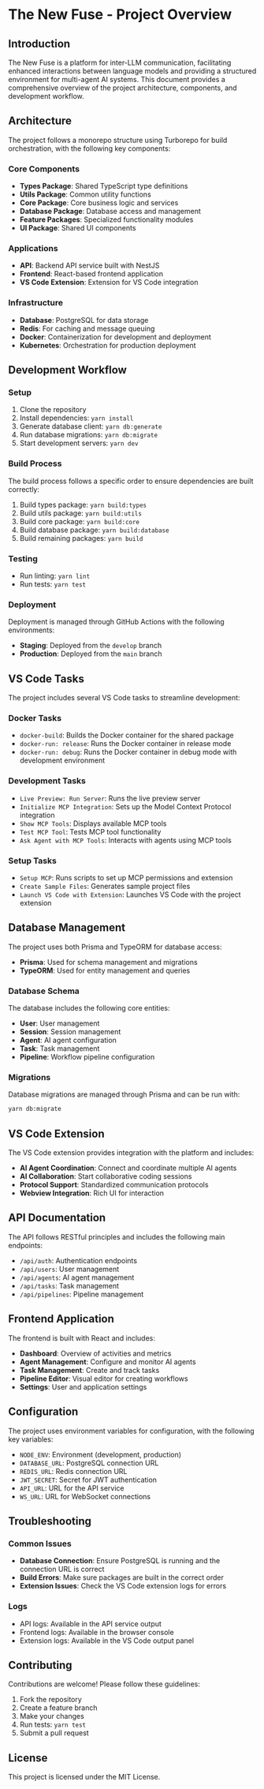 # The New Fuse - Project Overview

## Introduction

The New Fuse is a platform for inter-LLM communication, facilitating enhanced interactions between language models and providing a structured environment for multi-agent AI systems. This document provides a comprehensive overview of the project architecture, components, and development workflow.

## Architecture

The project follows a monorepo structure using Turborepo for build orchestration, with the following key components:

### Core Components

- **Types Package**: Shared TypeScript type definitions
- **Utils Package**: Common utility functions
- **Core Package**: Core business logic and services
- **Database Package**: Database access and management
- **Feature Packages**: Specialized functionality modules
- **UI Package**: Shared UI components

### Applications

- **API**: Backend API service built with NestJS
- **Frontend**: React-based frontend application
- **VS Code Extension**: Extension for VS Code integration

### Infrastructure

- **Database**: PostgreSQL for data storage
- **Redis**: For caching and message queuing
- **Docker**: Containerization for development and deployment
- **Kubernetes**: Orchestration for production deployment

## Development Workflow

### Setup

1. Clone the repository
2. Install dependencies: `yarn install`
3. Generate database client: `yarn db:generate`
4. Run database migrations: `yarn db:migrate`
5. Start development servers: `yarn dev`

### Build Process

The build process follows a specific order to ensure dependencies are built correctly:

1. Build types package: `yarn build:types`
2. Build utils package: `yarn build:utils`
3. Build core package: `yarn build:core`
4. Build database package: `yarn build:database`
5. Build remaining packages: `yarn build`

### Testing

- Run linting: `yarn lint`
- Run tests: `yarn test`

### Deployment

Deployment is managed through GitHub Actions with the following environments:

- **Staging**: Deployed from the `develop` branch
- **Production**: Deployed from the `main` branch

## VS Code Tasks

The project includes several VS Code tasks to streamline development:

### Docker Tasks
- `docker-build`: Builds the Docker container for the shared package
- `docker-run: release`: Runs the Docker container in release mode
- `docker-run: debug`: Runs the Docker container in debug mode with development environment

### Development Tasks
- `Live Preview: Run Server`: Runs the live preview server
- `Initialize MCP Integration`: Sets up the Model Context Protocol integration
- `Show MCP Tools`: Displays available MCP tools
- `Test MCP Tool`: Tests MCP tool functionality
- `Ask Agent with MCP Tools`: Interacts with agents using MCP tools

### Setup Tasks
- `Setup MCP`: Runs scripts to set up MCP permissions and extension
- `Create Sample Files`: Generates sample project files
- `Launch VS Code with Extension`: Launches VS Code with the project extension

## Database Management

The project uses both Prisma and TypeORM for database access:

- **Prisma**: Used for schema management and migrations
- **TypeORM**: Used for entity management and queries

### Database Schema

The database includes the following core entities:

- **User**: User management
- **Session**: Session management
- **Agent**: AI agent configuration
- **Task**: Task management
- **Pipeline**: Workflow pipeline configuration

### Migrations

Database migrations are managed through Prisma and can be run with:

```bash
yarn db:migrate
```

## VS Code Extension

The VS Code extension provides integration with the platform and includes:

- **AI Agent Coordination**: Connect and coordinate multiple AI agents
- **AI Collaboration**: Start collaborative coding sessions
- **Protocol Support**: Standardized communication protocols
- **Webview Integration**: Rich UI for interaction

## API Documentation

The API follows RESTful principles and includes the following main endpoints:

- `/api/auth`: Authentication endpoints
- `/api/users`: User management
- `/api/agents`: AI agent management
- `/api/tasks`: Task management
- `/api/pipelines`: Pipeline management

## Frontend Application

The frontend is built with React and includes:

- **Dashboard**: Overview of activities and metrics
- **Agent Management**: Configure and monitor AI agents
- **Task Management**: Create and track tasks
- **Pipeline Editor**: Visual editor for creating workflows
- **Settings**: User and application settings

## Configuration

The project uses environment variables for configuration, with the following key variables:

- `NODE_ENV`: Environment (development, production)
- `DATABASE_URL`: PostgreSQL connection URL
- `REDIS_URL`: Redis connection URL
- `JWT_SECRET`: Secret for JWT authentication
- `API_URL`: URL for the API service
- `WS_URL`: URL for WebSocket connections

## Troubleshooting

### Common Issues

- **Database Connection**: Ensure PostgreSQL is running and the connection URL is correct
- **Build Errors**: Make sure packages are built in the correct order
- **Extension Issues**: Check the VS Code extension logs for errors

### Logs

- API logs: Available in the API service output
- Frontend logs: Available in the browser console
- Extension logs: Available in the VS Code output panel

## Contributing

Contributions are welcome! Please follow these guidelines:

1. Fork the repository
2. Create a feature branch
3. Make your changes
4. Run tests: `yarn test`
5. Submit a pull request

## License

This project is licensed under the MIT License.
